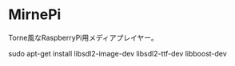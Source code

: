 # MirnePi
Torne風なRaspberryPi用メディアプレイヤー。

sudo apt-get install libsdl2-image-dev libsdl2-ttf-dev libboost-dev
